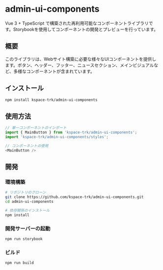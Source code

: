 # admin-ui-components

Vue 3 + TypeScript で構築された再利用可能なコンポーネントライブラリです。Storybookを使用してコンポーネントの開発とプレビューを行っています。

## 概要

このライブラリは、Webサイト構築に必要な様々なUIコンポーネントを提供します。ボタン、ヘッダー、フッター、ニュースセクション、メインビジュアルなど、多様なコンポーネントが含まれています。

## インストール

```bash
npm install kspace-trk/admin-ui-components
```

## 使用方法

```javascript
// 単一コンポーネントのインポート
import { MainButton } from 'kspace-trk/admin-ui-components';
import 'kspace-trk/admin-ui-components/styles';

// コンポーネントの使用
<MainButton />
```

## 開発

### 環境構築

```bash
# リポジトリのクローン
git clone https://github.com/kspace-trk/admin-ui-components.git
cd admin-ui-components

# 依存関係のインストール
npm install
```

### 開発サーバーの起動

```bash
npm run storybook
```

### ビルド

```bash
npm run build
```
